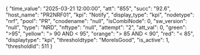 {
            "time_value": "2025-03-21 12:00:00",
            "att": "855",
            "succ": "92.6",
            "host_name": "PR2NRF01",
            "kpi": "Notify",
            "display_type": "kpi",
            "nodetype": "nrf",
            "pool": "PR",
            "cnodename": "null",
            "isCombiNode": 0,
            "sw_version": "null",
            "type": "NRD",
            "nftype": "null",
            "attempt": "2",
            "att_val": 0,
            "green": ">95",
            "yellow": "> 90 AND < 95",
            "orange": ">  85 AND <  90",
            "red": "<  85",
            "displaytype": "kpi",
            "thresholdtype": "MoreIsGood",
            "is_active": 1,
            "thresholdId": 511
        }
